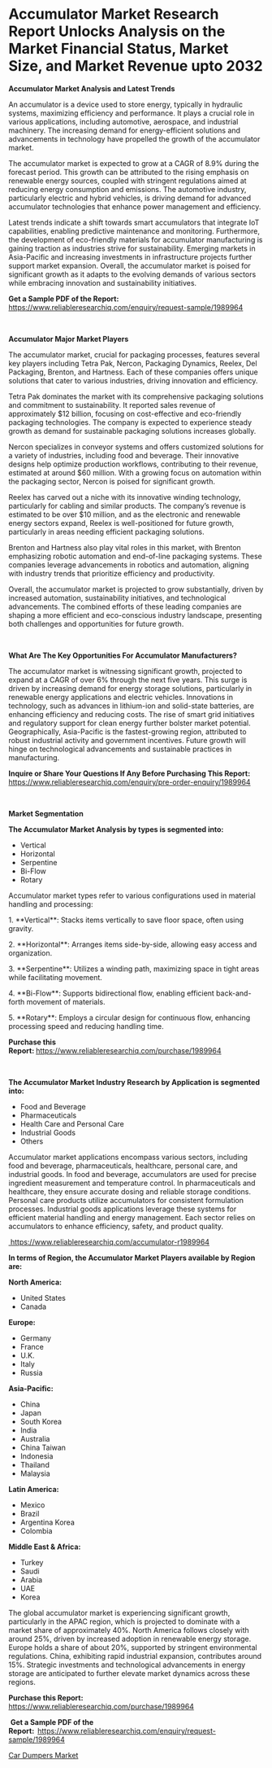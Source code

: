 <p><h1>Accumulator Market Research Report Unlocks Analysis on the Market Financial Status, Market Size, and Market Revenue upto 2032</h1></p><p><strong>Accumulator Market Analysis and Latest Trends</strong></p>
<p><p>An accumulator is a device used to store energy, typically in hydraulic systems, maximizing efficiency and performance. It plays a crucial role in various applications, including automotive, aerospace, and industrial machinery. The increasing demand for energy-efficient solutions and advancements in technology have propelled the growth of the accumulator market.</p><p>The accumulator market is expected to grow at a CAGR of 8.9% during the forecast period. This growth can be attributed to the rising emphasis on renewable energy sources, coupled with stringent regulations aimed at reducing energy consumption and emissions. The automotive industry, particularly electric and hybrid vehicles, is driving demand for advanced accumulator technologies that enhance power management and efficiency.</p><p>Latest trends indicate a shift towards smart accumulators that integrate IoT capabilities, enabling predictive maintenance and monitoring. Furthermore, the development of eco-friendly materials for accumulator manufacturing is gaining traction as industries strive for sustainability. Emerging markets in Asia-Pacific and increasing investments in infrastructure projects further support market expansion. Overall, the accumulator market is poised for significant growth as it adapts to the evolving demands of various sectors while embracing innovation and sustainability initiatives.</p></p>
<p><strong>Get a Sample PDF of the Report:&nbsp;</strong> <a href="https://www.reliableresearchiq.com/enquiry/request-sample/1989964?utm_campaign=2243&utm_medium=2&utm_source=Github&utm_content=ia&utm_term=20022025&utm_id=accumulator">https://www.reliableresearchiq.com/enquiry/request-sample/1989964</a></p>
<p>&nbsp;</p>
<p><strong>Accumulator Major Market Players</strong></p>
<p><p>The accumulator market, crucial for packaging processes, features several key players including Tetra Pak, Nercon, Packaging Dynamics, Reelex, Del Packaging, Brenton, and Hartness. Each of these companies offers unique solutions that cater to various industries, driving innovation and efficiency.</p><p>Tetra Pak dominates the market with its comprehensive packaging solutions and commitment to sustainability. It reported sales revenue of approximately $12 billion, focusing on cost-effective and eco-friendly packaging technologies. The company is expected to experience steady growth as demand for sustainable packaging solutions increases globally.</p><p>Nercon specializes in conveyor systems and offers customized solutions for a variety of industries, including food and beverage. Their innovative designs help optimize production workflows, contributing to their revenue, estimated at around $60 million. With a growing focus on automation within the packaging sector, Nercon is poised for significant growth.</p><p>Reelex has carved out a niche with its innovative winding technology, particularly for cabling and similar products. The company’s revenue is estimated to be over $10 million, and as the electronic and renewable energy sectors expand, Reelex is well-positioned for future growth, particularly in areas needing efficient packaging solutions.</p><p>Brenton and Hartness also play vital roles in this market, with Brenton emphasizing robotic automation and end-of-line packaging systems. These companies leverage advancements in robotics and automation, aligning with industry trends that prioritize efficiency and productivity.</p><p>Overall, the accumulator market is projected to grow substantially, driven by increased automation, sustainability initiatives, and technological advancements. The combined efforts of these leading companies are shaping a more efficient and eco-conscious industry landscape, presenting both challenges and opportunities for future growth.</p></p>
<p>&nbsp;</p>
<p><strong>What Are The Key Opportunities For Accumulator Manufacturers?</strong></p>
<p><p>The accumulator market is witnessing significant growth, projected to expand at a CAGR of over 6% through the next five years. This surge is driven by increasing demand for energy storage solutions, particularly in renewable energy applications and electric vehicles. Innovations in technology, such as advances in lithium-ion and solid-state batteries, are enhancing efficiency and reducing costs. The rise of smart grid initiatives and regulatory support for clean energy further bolster market potential. Geographically, Asia-Pacific is the fastest-growing region, attributed to robust industrial activity and government incentives. Future growth will hinge on technological advancements and sustainable practices in manufacturing.</p></p>
<p><strong>Inquire or Share Your Questions If Any Before Purchasing This Report:</strong> <a href="https://www.reliableresearchiq.com/enquiry/pre-order-enquiry/1989964?utm_campaign=2243&utm_medium=2&utm_source=Github&utm_content=ia&utm_term=20022025&utm_id=accumulator">https://www.reliableresearchiq.com/enquiry/pre-order-enquiry/1989964</a></p>
<p>&nbsp;</p>
<p><strong>Market Segmentation</strong></p>
<p><strong>The Accumulator Market Analysis by types is segmented into:</strong></p>
<p><ul><li>Vertical</li><li>Horizontal</li><li>Serpentine</li><li>Bi-Flow</li><li>Rotary</li></ul></p>
<p><p>Accumulator market types refer to various configurations used in material handling and processing:</p><p>1. **Vertical**: Stacks items vertically to save floor space, often using gravity.</p><p>2. **Horizontal**: Arranges items side-by-side, allowing easy access and organization.</p><p>3. **Serpentine**: Utilizes a winding path, maximizing space in tight areas while facilitating movement.</p><p>4. **Bi-Flow**: Supports bidirectional flow, enabling efficient back-and-forth movement of materials.</p><p>5. **Rotary**: Employs a circular design for continuous flow, enhancing processing speed and reducing handling time.</p></p>
<p><strong>Purchase this Report:&nbsp;</strong><a href="https://www.reliableresearchiq.com/purchase/1989964?utm_campaign=2243&utm_medium=2&utm_source=Github&utm_content=ia&utm_term=20022025&utm_id=accumulator">https://www.reliableresearchiq.com/purchase/1989964</a></p>
<p>&nbsp;</p>
<p><strong>The Accumulator Market Industry Research by Application is segmented into:</strong></p>
<p><ul><li>Food and Beverage</li><li>Pharmaceuticals</li><li>Health Care and Personal Care</li><li>Industrial Goods</li><li>Others</li></ul></p>
<p><p>Accumulator market applications encompass various sectors, including food and beverage, pharmaceuticals, healthcare, personal care, and industrial goods. In food and beverage, accumulators are used for precise ingredient measurement and temperature control. In pharmaceuticals and healthcare, they ensure accurate dosing and reliable storage conditions. Personal care products utilize accumulators for consistent formulation processes. Industrial goods applications leverage these systems for efficient material handling and energy management. Each sector relies on accumulators to enhance efficiency, safety, and product quality.</p></p>
<p><a href="https://www.reliableresearchiq.com/accumulator-r1989964?utm_campaign=2243&utm_medium=2&utm_source=Github&utm_content=ia&utm_term=20022025&utm_id=accumulator">&nbsp;https://www.reliableresearchiq.com/accumulator-r1989964</a></p>
<p><strong>In terms of Region, the Accumulator Market Players available by Region are:</strong></p>
<p>
    <p> <strong> North America: </strong>
        <ul>
            <li>United States</li>
            <li>Canada</li>
        </ul>
        </p> 
    <p> <strong> Europe: </strong>
        <ul>
            <li>Germany</li>
            <li>France</li>
            <li>U.K.</li>
            <li>Italy</li>
            <li>Russia</li>
        </ul>
        </p> 
    <p> <strong> Asia-Pacific: </strong>
        <ul>
            <li>China</li>
            <li>Japan</li>
            <li>South Korea</li>
            <li>India</li>
            <li>Australia</li>
            <li>China Taiwan</li>
            <li>Indonesia</li>
            <li>Thailand</li>
            <li>Malaysia</li>
        </ul>
        </p> 
    <p> <strong> Latin America: </strong>
        <ul>
            <li>Mexico</li>
            <li>Brazil</li>
            <li>Argentina Korea</li>
            <li>Colombia</li>
        </ul>
        </p> 
    <p> <strong> Middle East & Africa: </strong>
        <ul>
            <li>Turkey</li>
            <li>Saudi</li>
            <li>Arabia</li>
            <li>UAE</li>
            <li>Korea</li>
        </ul>
    </p>
    </p>
<p><p>The global accumulator market is experiencing significant growth, particularly in the APAC region, which is projected to dominate with a market share of approximately 40%. North America follows closely with around 25%, driven by increased adoption in renewable energy storage. Europe holds a share of about 20%, supported by stringent environmental regulations. China, exhibiting rapid industrial expansion, contributes around 15%. Strategic investments and technological advancements in energy storage are anticipated to further elevate market dynamics across these regions.</p></p>
<p><strong>Purchase this Report: </strong><a href="https://www.reliableresearchiq.com/purchase/1989964?utm_campaign=2243&utm_medium=2&utm_source=Github&utm_content=ia&utm_term=20022025&utm_id=accumulator">https://www.reliableresearchiq.com/purchase/1989964</a></p>
<p>&nbsp;<strong>Get a Sample PDF of the Report:&nbsp;&nbsp;</strong><a href="https://www.reliableresearchiq.com/enquiry/request-sample/1989964?utm_campaign=2243&utm_medium=2&utm_source=Github&utm_content=ia&utm_term=20022025&utm_id=accumulator">https://www.reliableresearchiq.com/enquiry/request-sample/1989964</a></p>
<p><strong></strong></p>
<p><p><a href="https://github.com/norbeludie83/Market-Research-Report-List-1/blob/main/car-dumpers-market.md?utm_campaign=2243&utm_medium=2&utm_source=Github&utm_content=ia&utm_term=20022025&utm_id=accumulator">Car Dumpers Market</a></p></p>